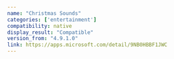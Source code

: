 ```yaml
---
name: "Christmas Sounds"
categories: ['entertainment']
compatibility: native
display_result: "Compatible"
version_from: "4.9.1.0"
link: https://apps.microsoft.com/detail/9NB0HBBF1JWC
---
```


